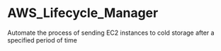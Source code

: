 # AWS_Lifecycle_Manager

Automate the process of sending EC2 instances to cold storage after a specified period of time
